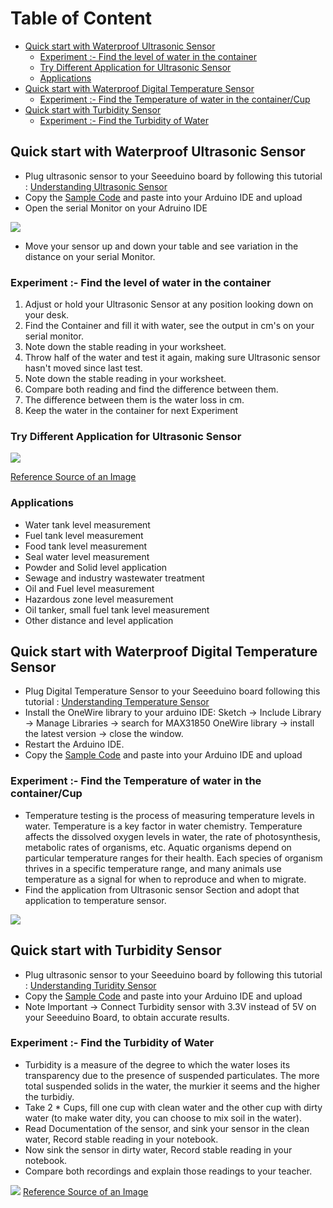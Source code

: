 
# Table of Content

* [Quick start with Waterproof Ultrasonic Sensor](https://github.com/Bilal-Arshad/Citizen-Scientist-Water-Management-Project/blob/master/README.md#quick-start-with-waterproof-ultrasonic-sensor)
  * [Experiment :- Find the level of water in the container](https://github.com/Bilal-Arshad/Citizen-Scientist-Water-Management-Project#experiment---find-the-level-of-water-in-the-container)
  * [Try Different Application for Ultrasonic Sensor](https://github.com/Bilal-Arshad/Citizen-Scientist-Water-Management-Project#try-different-application-for-ultrasonic-sensor)
  * [Applications](https://github.com/Bilal-Arshad/Citizen-Scientist-Water-Management-Project#applications)
* [Quick start with Waterproof Digital Temperature Sensor](https://github.com/Bilal-Arshad/Citizen-Scientist-Water-Management-Project#quick-start-with-waterproof-digital-temperature-sensor)
  * [Experiment :- Find the Temperature of water in the container/Cup](https://github.com/Bilal-Arshad/Citizen-Scientist-Water-Management-Project#experiment---find-the-temperature-of-water-in-the-containercup)
* [Quick start with Turbidity Sensor](https://github.com/Bilal-Arshad/Citizen-Scientist-Water-Management-Project#quick-start-with-turbidity-sensor)
  * [Experiment :- Find the Turbidity of Water](https://github.com/Bilal-Arshad/Citizen-Scientist-Water-Management-Project#experiment---find-the-turbidity-of-water)
  

## Quick start with Waterproof Ultrasonic Sensor
* Plug ultrasonic sensor to your Seeeduino board by following this tutorial : [Understanding Ultrasonic Sensor](https://wiki.dfrobot.com/Weather_-_proof_Ultrasonic_Sensor_with_Separate_Probe_SKU___SEN0208)
* Copy the [Sample Code](https://github.com/Bilal-Arshad/Citizen-Scientist-Water-Management-Project/blob/master/Code%20for%20Sensors/Water%20level%20estimation%20(Ultrasonic%20sensor)) and paste into your Arduino IDE and upload
* Open the serial Monitor on your Adruino IDE

![](https://github.com/Bilal-Arshad/Citizen-Scientist-Water-Management-Project/blob/master/img/Getting_Started4.png)

* Move your sensor up and down your table and see variation in the distance on your serial Monitor.

### Experiment :- Find the level of water in the container
1. Adjust or hold your Ultrasonic Sensor at any position looking down on your desk.
2. Find the Container and fill it with water, see the output in cm's on your serial monitor.
3. Note down the stable reading in your worksheet.
4. Throw half of the water and test it again, making sure Ultrasonic sensor hasn't moved since last test.
5. Note down the stable reading in your worksheet.
6. Compare both reading and find the difference between them.
7. The difference between them is the water loss in cm.
8. Keep the water in the container for next Experiment

### Try Different Application for Ultrasonic Sensor

![](https://github.com/Bilal-Arshad/Citizen-Scientist-Water-Management-Project/blob/master/img/Getting_Started5.png)

[Reference Source of an Image](https://www.alibaba.com/product-detail/digital-ultrasonic-level-meter-with-reasonable_2004064037.html)
### Applications
* Water tank level measurement
* Fuel tank level measurement
* Food tank level measurement
* Seal water level measurement
* Powder and Solid level application
* Sewage and industry wastewater treatment
* Oil and Fuel level measurement
* Hazardous zone level measurement
* Oil tanker, small fuel tank level measurement
* Other distance and level application

## Quick start with Waterproof Digital Temperature Sensor
* Plug Digital Temperature Sensor to your Seeeduino board following this tutorial : [Understanding Temperature Sensor](https://wiki.dfrobot.com/Waterproof_DS18B20_Digital_Temperature_Sensor__SKU_DFR0198_)
* Install the OneWire library to your arduino IDE: Sketch -> Include Library -> Manage Libraries -> search for MAX31850 OneWire library -> install the latest version -> close the window.
* Restart the Arduino IDE.
* Copy the [Sample Code](https://github.com/Bilal-Arshad/Citizen-Scientist-Water-Management-Project/blob/master/Code%20for%20Sensors/Measuring%20Temperature%20of%20Water) and paste into your Arduino IDE and upload

### Experiment :- Find the Temperature of water in the container/Cup
* Temperature testing is the process of measuring temperature levels in water. Temperature is a key factor in water chemistry. Temperature affects the dissolved oxygen levels in water, the rate of photosynthesis, metabolic rates of organisms, etc. Aquatic organisms depend on particular temperature ranges for their health. Each species of organism thrives in a specific temperature range, and many animals use temperature as a signal for when to reproduce and when to migrate.
* Find the application from Ultrasonic sensor Section and adopt that application to temperature sensor.

![](https://github.com/Bilal-Arshad/Citizen-Scientist-Water-Management-Project/blob/master/img/8.PNG)

## Quick start with Turbidity Sensor
* Plug ultrasonic sensor to your Seeeduino board by following this tutorial : [Understanding Turidity Sensor](https://wiki.dfrobot.com/Turbidity_sensor_SKU__SEN0189)
* Copy the [Sample Code](https://github.com/Bilal-Arshad/Citizen-Scientist-Water-Management-Project/blob/master/Code%20for%20Sensors/Measuring%20Turbidity%20in%20Water) and paste into your Arduino IDE and upload
* Note Important -> Connect Turbidity sensor with 3.3V instead of 5V on your Seeeduino Board, to obtain accurate results.


### Experiment :- Find the Turbidity of Water
* Turbidity is a measure of the degree to which the water loses its transparency due to the presence of suspended particulates. The more total suspended solids in the water, the murkier it seems and the higher the turbidiy.
* Take 2 * Cups, fill one cup with clean water and the other cup with dirty water (to make water dity, you can choose to mix soil in the water).
* Read Documentation of the sensor, and sink your sensor in the clean water, Record stable reading in your notebook.
* Now sink the sensor in dirty water, Record stable reading in your notebook.
* Compare both recordings and explain those readings to your teacher.

![](https://github.com/Bilal-Arshad/Citizen-Scientist-Water-Management-Project/blob/master/img/3.jpg)
[Reference Source of an Image](https://engineering.ubc.ca/spotlight/research/customized-and-community-driven-clean-water-solutions)
